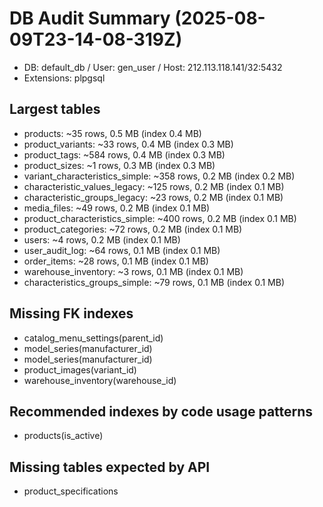 # DB Audit Summary (2025-08-09T23-14-08-319Z)

- DB: default_db / User: gen_user / Host: 212.113.118.141/32:5432
- Extensions: plpgsql

## Largest tables
- products: ~35 rows, 0.5 MB (index 0.4 MB)
- product_variants: ~33 rows, 0.4 MB (index 0.3 MB)
- product_tags: ~584 rows, 0.4 MB (index 0.3 MB)
- product_sizes: ~1 rows, 0.3 MB (index 0.3 MB)
- variant_characteristics_simple: ~358 rows, 0.2 MB (index 0.2 MB)
- characteristic_values_legacy: ~125 rows, 0.2 MB (index 0.1 MB)
- characteristic_groups_legacy: ~23 rows, 0.2 MB (index 0.1 MB)
- media_files: ~49 rows, 0.2 MB (index 0.1 MB)
- product_characteristics_simple: ~400 rows, 0.2 MB (index 0.1 MB)
- product_categories: ~72 rows, 0.2 MB (index 0.1 MB)
- users: ~4 rows, 0.2 MB (index 0.1 MB)
- user_audit_log: ~64 rows, 0.1 MB (index 0.1 MB)
- order_items: ~28 rows, 0.1 MB (index 0.1 MB)
- warehouse_inventory: ~3 rows, 0.1 MB (index 0.1 MB)
- characteristics_groups_simple: ~79 rows, 0.1 MB (index 0.1 MB)

## Missing FK indexes
- catalog_menu_settings(parent_id)
- model_series(manufacturer_id)
- model_series(manufacturer_id)
- product_images(variant_id)
- warehouse_inventory(warehouse_id)

## Recommended indexes by code usage patterns
- products(is_active)

## Missing tables expected by API
- product_specifications